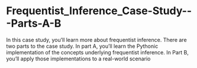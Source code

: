 # Frequentist_Inference_Case-Study---Parts-A-B
In this case study, you’ll learn more about frequentist inference. There are two parts to the case study. In part A, you’ll learn the Pythonic implementation of the concepts underlying frequentist inference. In Part B, you’ll apply those implementations to a real-world scenario
